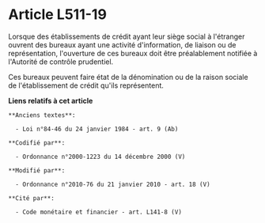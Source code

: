 # Article L511-19

Lorsque des établissements de crédit ayant leur siège social à l'étranger ouvrent des bureaux ayant une activité
d'information, de liaison ou de représentation, l'ouverture de ces bureaux doit être préalablement notifiée à l'Autorité de
contrôle prudentiel. 

Ces bureaux peuvent faire état de la dénomination ou de la raison sociale de l'établissement de crédit qu'ils représentent.

**Liens relatifs à cet article**

	**Anciens textes**:

	  - Loi n°84-46 du 24 janvier 1984 - art. 9 (Ab)

	**Codifié par**:

	  - Ordonnance n°2000-1223 du 14 décembre 2000 (V)

	**Modifié par**:

	  - Ordonnance n°2010-76 du 21 janvier 2010 - art. 18 (V)

	**Cité par**:

	  - Code monétaire et financier - art. L141-8 (V)
